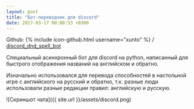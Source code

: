 ```yaml
---
layout: post
title: "Бот-переводчик для discord"
date: 2017-03-17 00:00:53 +0300
---
```

Github: {% include icon-github.html username="xunto" %} / [discord_dnd_spell_bot](https://github.com/xunto/discord_dnd_spell_bot)

Специальный асинхронный бот для discord на python, написанный для быстрого отображения названий на
английском и обратно. 

Изначально использовался для перевода способностей в настольной игре с английского на русский и 
обратно, т.к. разные люди использовали разные редакции правил: английскую и русскую.

![Скриншот чата]({{ site.url }}/assets/discord.png)


